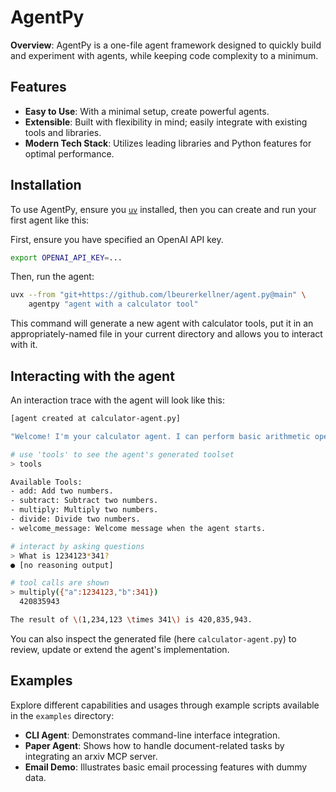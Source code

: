 
# AgentPy

**Overview**: AgentPy is a one-file agent framework designed to quickly build and experiment with agents, while keeping code complexity to a minimum.

## Features

- **Easy to Use**: With a minimal setup, create powerful agents.
- **Extensible**: Built with flexibility in mind; easily integrate with existing tools and libraries.
- **Modern Tech Stack**: Utilizes leading libraries and Python features for optimal performance.

## Installation

To use AgentPy, ensure you [`uv`](https://docs.astral.sh/uv/) installed, then you can create and run your first agent like this:

First, ensure you have specified an OpenAI API key.
```bash
export OPENAI_API_KEY=...
```

Then, run the agent:
```bash
uvx --from "git+https://github.com/lbeurerkellner/agent.py@main" \
    agentpy "agent with a calculator tool"
```

This command will generate a new agent with calculator tools, put it in an appropriately-named file in your current directory and allows you to interact with it.

## Interacting with the agent

An interaction trace with the agent will look like this:

```bash
[agent created at calculator-agent.py]

"Welcome! I'm your calculator agent. I can perform basic arithmetic operations like addition, subtraction, multiplication, and division.(type 'tools' for a list of tools, 'exit' to termiante the agent)"

# use 'tools' to see the agent's generated toolset
> tools 

Available Tools:
- add: Add two numbers.
- subtract: Subtract two numbers.
- multiply: Multiply two numbers.
- divide: Divide two numbers.
- welcome_message: Welcome message when the agent starts.

# interact by asking questions
> What is 1234123*341?
● [no reasoning output]

# tool calls are shown
> multiply({"a":1234123,"b":341})
  420835943

The result of \(1,234,123 \times 341\) is 420,835,943.
```

You can also inspect the generated file (here `calculator-agent.py`) to review, update or extend the agent's implementation.

## Examples

Explore different capabilities and usages through example scripts available in the `examples` directory:

- **CLI Agent**: Demonstrates command-line interface integration.
- **Paper Agent**: Shows how to handle document-related tasks by integrating an arxiv MCP server.
- **Email Demo**: Illustrates basic email processing features with dummy data.
